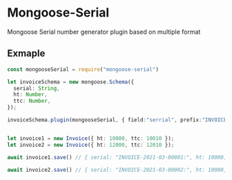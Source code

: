 # Mongoose-Serial

Mongoose Serial number generator plugin based on multiple format

## Exmaple

```ts
const mongooseSerial = require("mongoose-serial")

let invoiceSchema = new mongoose.Schema({
  serial: String,
  ht: Number,
  ttc: Number,
});

invoiceSchema.plugin(mongooseSerial, { field:"serrial", prefix:"INVOICE", initCount:"monthly" , separator: "-", digits:5});


let invoice1 = new Invoice({ ht: 10000, ttc: 10010 });
let invoice2 = new Invoice({ ht: 12000, ttc: 12010 });

await invoice1.save() // { serial: "INVOICE-2021-03-00001:", ht: 10000, ttc: 10010}

await invoice2.save() // { serial: "INVOICE-2021-03-00002:", ht: 10000, ttc: 10010}

```

